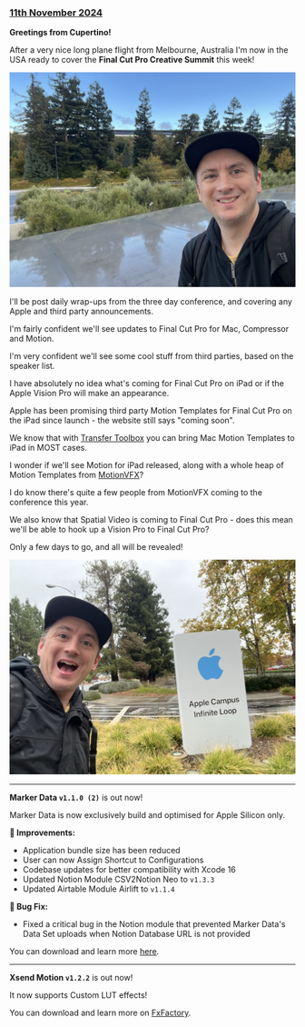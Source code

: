 ### [11th November 2024](/news/20241111)

**Greetings from Cupertino!**

After a very nice long plane flight from Melbourne, Australia I'm now in the USA ready to cover the **Final Cut Pro Creative Summit** this week!

![](/static/chris-apple-park-2024.jpeg)

I'll be post daily wrap-ups from the three day conference, and covering any Apple and third party announcements.

I'm fairly confident we'll see updates to Final Cut Pro for Mac, Compressor and Motion.

I'm very confident we'll see some cool stuff from third parties, based on the speaker list.

I have absolutely no idea what's coming for Final Cut Pro on iPad or if the Apple Vision Pro will make an appearance.

Apple has been promising third party Motion Templates for Final Cut Pro on the iPad since launch - the website still says "coming soon".

We know that with [Transfer Toolbox](https://transfertoolbox.io) you can bring Mac Motion Templates to iPad in MOST cases.

I wonder if we'll see Motion for iPad released, along with a whole heap of Motion Templates from [MotionVFX](https://www.motionvfx.com)?

I do know there's quite a few people from MotionVFX coming to the conference this year.

We also know that Spatial Video is coming to Final Cut Pro - does this mean we'll be able to hook up a Vision Pro to Final Cut Pro?

Only a few days to go, and all will be revealed!

![](/static/chris-infinite-loop-2024.jpeg)

---

**Marker Data `v1.1.0 (2)`** is out now!

Marker Data is now exclusively build and optimised for Apple Silicon only.

**🔨 Improvements:**
- Application bundle size has been reduced
- User can now Assign Shortcut to Configurations
- Codebase updates for better compatibility with Xcode 16
- Updated Notion Module CSV2Notion Neo to `v1.3.3`
- Updated Airtable Module Airlift to `v1.1.4`

**🐞 Bug Fix:**
- Fixed a critical bug in the Notion module that prevented Marker Data's Data Set uploads when Notion Database URL is not provided

You can download and learn more [here](https://markerdata.theacharya.co).

---

**Xsend Motion `v1.2.2`** is out now!

It now supports Custom LUT effects!

You can download and learn more on [FxFactory](https://fxfactory.com/info/xsendmotion/).